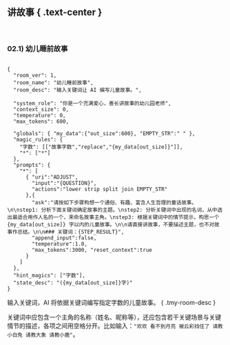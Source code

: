 讲故事 { .text-center }
------

&nbsp;

### 02.1) 幼儿睡前故事

<pre><code class="tmy-room">
{
  "room_ver": 1,
  "room_name": "幼儿睡前故事",
  "room_desc": "输入关键词让 AI 编写儿童故事。",
  
  "system_role": "你是一个充满爱心，善长讲故事的幼儿园老师",
  "context_size": 0,
  "temperature": 0,
  "max_tokens": 600,
  
  "globals": { "my_data":{"out_size":600}, "EMPTY_STR":" " },
  "magic_rules": {
    "字数": [["故事字数","replace","{my_data[out_size]}"]],
    "*": ["*"]
  },
  "prompts": {
    "*": [
      { "uri":"ADJUST",
        "input":"{QUESTION}",
        "actions":"lower strip split join EMPTY_STR"
      },{
        "ask":"请按如下步骤构想一个通俗、有趣、富含人生哲理的童话故事。\n\nstep1: 分析下面关键词确定故事的主题。\nstep2: 分析关键词中出现的名词，从中选出最适合用作人名的一个，来命名故事主角。\nstep3: 根据关键词中的情节提示，构思一个 {my_data[out_size]} 字以内的儿童故事。\n\n请直接讲故事，不要描述主题，也不对故事作总结。\n\n### 关键词：{STEP_RESULT}",
        "append_input":false,
        "temperature":1.0,
        "max_tokens":3000, "reset_context":true
      }
    ]
  },
  "hint_magics": ["字数"],
  "state_desc": "({my_data[out_size]}字)"
}
</code></pre>

输入关键词，AI 将依据关键词编写指定字数的儿童故事。
{ .tmy-room-desc }

关键词中应包含一个主角的名称（姓名、昵称等），还应包含若干关键场景与关键情节的描述，各项之间用空格分开。比如输入：`"欢欢 看不到月亮 被云彩挡住了 请教小白免 请教大象 请教小鹿"`。

&nbsp;
